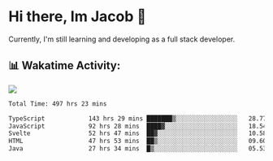 # Hi there, Im Jacob 👋
Currently, I'm still learning and developing as a full stack developer.

## 📊 Wakatime Activity:

![](https://wakatime.com/share/@bfeff6fe-7f39-433c-bc17-53e716b9a274/c1084c79-5b1a-4658-a9e1-8a8ffabbc873.svg)

<!--START_SECTION:waka-->

```txt
Total Time: 497 hrs 23 mins

TypeScript            143 hrs 29 mins ███████▒░░░░░░░░░░░░░░░░░   28.77 %
JavaScript            92 hrs 28 mins  ████▓░░░░░░░░░░░░░░░░░░░░   18.54 %
Svelte                52 hrs 47 mins  ██▓░░░░░░░░░░░░░░░░░░░░░░   10.58 %
HTML                  47 hrs 53 mins  ██▒░░░░░░░░░░░░░░░░░░░░░░   09.60 %
Java                  27 hrs 34 mins  █▒░░░░░░░░░░░░░░░░░░░░░░░   05.53 %
```

<!--END_SECTION:waka-->
